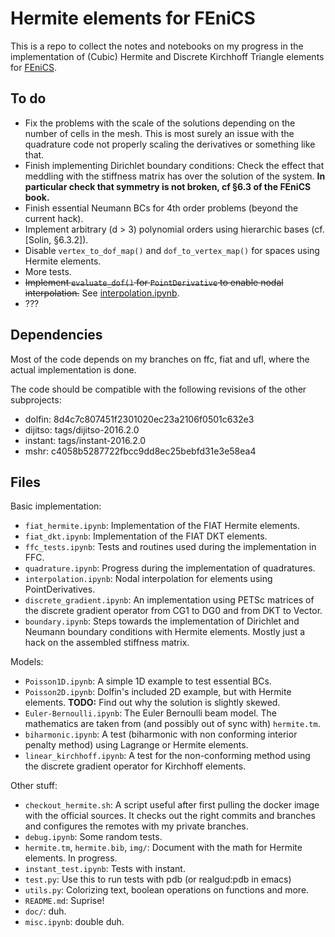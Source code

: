 # Hermite elements for FEniCS #

This is a repo to collect the notes and notebooks on my progress in
the implementation of (Cubic) Hermite and Discrete Kirchhoff Triangle
elements for [FEniCS](https://fenicsproject.org/).

## To do ##

* Fix the problems with the scale of the solutions depending on the
  number of cells in the mesh. This is most surely an issue with the
  quadrature code not properly scaling the derivatives or something
  like that.
* Finish implementing Dirichlet boundary conditions: Check the effect
  that meddling with the stiffness matrix has over the solution of the
  system. **In particular check that symmetry is not broken, cf §6.3 of
  the FEniCS book.**
* Finish essential Neumann BCs for 4th order problems (beyond
  the current hack).
* Implement arbitrary (d > 3) polynomial orders using hierarchic bases
  (cf. [Solin, §6.3.2]).
* Disable `vertex_to_dof_map()` and `dof_to_vertex_map()` for spaces
  using Hermite elements.
* More tests.
* <strike>Implement `evaluate_dof()` for `PointDerivative` to enable
  nodal interpolation.</strike> See 
  [interpolation.ipynb](interpolation.ipynb).
* ???

## Dependencies ##

Most of the code depends on my branches on ffc, fiat and ufl, where
the actual implementation is done.

The code should be compatible with the following revisions of the
other subprojects:

* dolfin: 8d4c7c807451f2301020ec23a2106f0501c632e3
* dijitso: tags/dijitso-2016.2.0
* instant: tags/instant-2016.2.0
* mshr: c4058b5287722fbcc9dd8ec25bebfd31e3e58ea4

## Files ##

Basic implementation:

* `fiat_hermite.ipynb`: Implementation of the FIAT Hermite elements.
* `fiat_dkt.ipynb`: Implementation of the FIAT DKT elements.
* `ffc_tests.ipynb`: Tests and routines used during the implementation
  in FFC.
* `quadrature.ipynb`: Progress during the implementation of
   quadratures.
* `interpolation.ipynb`: Nodal interpolation for elements using
  PointDerivatives.
* `discrete_gradient.ipynb`: An implementation using PETSc matrices of
  the discrete gradient operator from CG1 to DG0 and from DKT to
  Vector<P2>.
* `boundary.ipynb`: Steps towards the implementation of Dirichlet and
  Neumann boundary conditions with Hermite elements. Mostly just a
  hack on the assembled stiffness matrix.

Models:

* `Poisson1D.ipynb`: A simple 1D example to test essential BCs.
* `Poisson2D.ipynb`: Dolfin's included 2D example, but with Hermite
  elements. **TODO:** Find out why the solution is slightly
  skewed.
* `Euler-Bernoulli.ipynb`: The Euler Bernoulli beam model. The
   mathematics are taken from (and possibly out of sync with)
   `hermite.tm`.
* `biharmonic.ipynb`: A test (biharmonic with non conforming interior
   penalty method) using Lagrange or Hermite elements.
* `linear_kirchhoff.ipynb`: A test for the non-conforming method
  using the discrete gradient operator for Kirchhoff elements.

Other stuff:

* `checkout_hermite.sh`: A script useful after first pulling the
  docker image with the official sources. It checks out the right
  commits and branches and configures the remotes with my private
  branches.
* `debug.ipynb`: Some random tests.
* `hermite.tm`, `hermite.bib`, `img/`: Document with the math for
  Hermite elements. In progress.
* `instant_test.ipynb`: Tests with instant.
* `test.py`: Use this to run tests with pdb (or realgud:pdb in emacs)
* `utils.py`: Colorizing text, boolean operations on functions and more.
* `README.md`: Suprise!
* `doc/`: duh.
* `misc.ipynb`: double duh.
